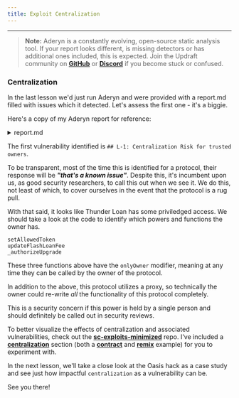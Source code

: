 ```yaml
---
title: Exploit Centralization
---
```


---

> **Note:** Aderyn is a constantly evolving, open-source static analysis tool. If your report looks different, is missing detectors or has additional ones included, this is expected. Join the Updraft community on [**GitHub**](https://github.com/Cyfrin/security-and-auditing-full-course-s23/discussions) or [**Discord**](https://discord.gg/cyfrin) if you become stuck or confused.

### Centralization

In the last lesson we'd just run Aderyn and were provided with a report.md filled with issues which it detected. Let's assess the first one - it's a biggie.

Here's a copy of my Aderyn report for reference:

<details>
<summary>report.md</summary>

# Aderyn Analysis Report

This report was generated by [Aderyn](https://github.com/Cyfrin/aderyn), a static analysis tool built by [Cyfrin](https://cyfrin.io), a blockchain security company. This report is not a substitute for manual audit or security review. It should not be relied upon for any purpose other than to assist in the identification of potential security vulnerabilities.

# Table of Contents

- [Aderyn Analysis Report](#aderyn-analysis-report)
- [Table of Contents](#table-of-contents)
- [Summary](#summary)
  - [Files Summary](#files-summary)
  - [Files Details](#files-details)
  - [Issue Summary](#issue-summary)
- [Low Issues](#low-issues)
  - [L-1: Centralization Risk for trusted owners](#l-1-centralization-risk-for-trusted-owners)
  - [L-2: Missing checks for `address(0)` when assigning values to address state variables](#l-2-missing-checks-for-address0-when-assigning-values-to-address-state-variables)
  - [L-3: `public` functions not used internally could be marked `external`](#l-3-public-functions-not-used-internally-could-be-marked-external)
  - [L-4: Event is missing `indexed` fields](#l-4-event-is-missing-indexed-fields)
  - [L-5: PUSH0 is not supported by all chains](#l-5-push0-is-not-supported-by-all-chains)
  - [L-6: Empty Block](#l-6-empty-block)

# Summary

## Files Summary

| Key         | Value |
| ----------- | ----- |
| .sol Files  | 8     |
| Total nSLOC | 461   |

## Files Details

| Filepath                                     | nSLOC   |
| -------------------------------------------- | ------- |
| src/interfaces/IFlashLoanReceiver.sol        | 13      |
| src/interfaces/IPoolFactory.sol              | 4       |
| src/interfaces/ITSwapPool.sol                | 4       |
| src/interfaces/IThunderLoan.sol              | 4       |
| src/protocol/AssetToken.sol                  | 65      |
| src/protocol/OracleUpgradeable.sol           | 23      |
| src/protocol/ThunderLoan.sol                 | 176     |
| src/upgradedProtocol/ThunderLoanUpgraded.sol | 172     |
| **Total**                                    | **461** |

## Issue Summary

| Category | No. of Issues |
| -------- | ------------- |
| High     | 0             |
| Low      | 6             |

# Low Issues

## L-1: Centralization Risk for trusted owners

Contracts have owners with privileged rights to perform admin tasks and need to be trusted to not perform malicious updates or drain funds.

- Found in src/protocol/ThunderLoan.sol [Line: 239](src/protocol/ThunderLoan.sol#L239)

  ```solidity
      function setAllowedToken(IERC20 token, bool allowed) external onlyOwner returns (AssetToken) {
  ```

- Found in src/protocol/ThunderLoan.sol [Line: 265](src/protocol/ThunderLoan.sol#L265)

  ```solidity
      function updateFlashLoanFee(uint256 newFee) external onlyOwner {
  ```

- Found in src/protocol/ThunderLoan.sol [Line: 292](src/protocol/ThunderLoan.sol#L292)

  ```solidity
      function _authorizeUpgrade(address newImplementation) internal override onlyOwner { }
  ```

- Found in src/upgradedProtocol/ThunderLoanUpgraded.sol [Line: 238](src/upgradedProtocol/ThunderLoanUpgraded.sol#L238)

  ```solidity
      function setAllowedToken(IERC20 token, bool allowed) external onlyOwner returns (AssetToken) {
  ```

- Found in src/upgradedProtocol/ThunderLoanUpgraded.sol [Line: 264](src/upgradedProtocol/ThunderLoanUpgraded.sol#L264)

  ```solidity
      function updateFlashLoanFee(uint256 newFee) external onlyOwner {
  ```

- Found in src/upgradedProtocol/ThunderLoanUpgraded.sol [Line: 287](src/upgradedProtocol/ThunderLoanUpgraded.sol#L287)

  ```solidity
      function _authorizeUpgrade(address newImplementation) internal override onlyOwner { }
  ```

## L-2: Missing checks for `address(0)` when assigning values to address state variables

Check for `address(0)` when assigning values to address state variables.

- Found in src/protocol/OracleUpgradeable.sol [Line: 16](src/protocol/OracleUpgradeable.sol#L16)

  ```solidity
          s_poolFactory = poolFactoryAddress;
  ```

## L-3: `public` functions not used internally could be marked `external`

Instead of marking a function as `public`, consider marking it as `external` if it is not used internally.

- Found in src/protocol/ThunderLoan.sol [Line: 231](src/protocol/ThunderLoan.sol#L231)

  ```solidity
      function repay(IERC20 token, uint256 amount) public {
  ```

- Found in src/protocol/ThunderLoan.sol [Line: 276](src/protocol/ThunderLoan.sol#L276)

  ```solidity
      function getAssetFromToken(IERC20 token) public view returns (AssetToken) {
  ```

- Found in src/protocol/ThunderLoan.sol [Line: 280](src/protocol/ThunderLoan.sol#L280)

  ```solidity
      function isCurrentlyFlashLoaning(IERC20 token) public view returns (bool) {
  ```

- Found in src/upgradedProtocol/ThunderLoanUpgraded.sol [Line: 230](src/upgradedProtocol/ThunderLoanUpgraded.sol#L230)

  ```solidity
      function repay(IERC20 token, uint256 amount) public {
  ```

- Found in src/upgradedProtocol/ThunderLoanUpgraded.sol [Line: 275](src/upgradedProtocol/ThunderLoanUpgraded.sol#L275)

  ```solidity
      function getAssetFromToken(IERC20 token) public view returns (AssetToken) {
  ```

- Found in src/upgradedProtocol/ThunderLoanUpgraded.sol [Line: 279](src/upgradedProtocol/ThunderLoanUpgraded.sol#L279)

  ```solidity
      function isCurrentlyFlashLoaning(IERC20 token) public view returns (bool) {
  ```

## L-4: Event is missing `indexed` fields

Index event fields make the field more quickly accessible to off-chain tools that parse events. However, note that each index field costs extra gas during emission, so it's not necessarily best to index the maximum allowed per event (three fields). Each event should use three indexed fields if there are three or more fields, and gas usage is not particularly of concern for the events in question. If there are fewer than three fields, all of the fields should be indexed.

- Found in src/protocol/AssetToken.sol [Line: 31](src/protocol/AssetToken.sol#L31)

  ```solidity
      event ExchangeRateUpdated(uint256 newExchangeRate);
  ```

- Found in src/protocol/ThunderLoan.sol [Line: 105](src/protocol/ThunderLoan.sol#L105)

  ```solidity
      event Deposit(address indexed account, IERC20 indexed token, uint256 amount);
  ```

- Found in src/protocol/ThunderLoan.sol [Line: 106](src/protocol/ThunderLoan.sol#L106)

  ```solidity
      event AllowedTokenSet(IERC20 indexed token, AssetToken indexed asset, bool allowed);
  ```

- Found in src/protocol/ThunderLoan.sol [Line: 107](src/protocol/ThunderLoan.sol#L107)

  ```solidity
      event Redeemed(
  ```

- Found in src/protocol/ThunderLoan.sol [Line: 110](src/protocol/ThunderLoan.sol#L110)

  ```solidity
      event FlashLoan(address indexed receiverAddress, IERC20 indexed token, uint256 amount, uint256 fee, bytes params);
  ```

- Found in src/upgradedProtocol/ThunderLoanUpgraded.sol [Line: 105](src/upgradedProtocol/ThunderLoanUpgraded.sol#L105)

  ```solidity
      event Deposit(address indexed account, IERC20 indexed token, uint256 amount);
  ```

- Found in src/upgradedProtocol/ThunderLoanUpgraded.sol [Line: 106](src/upgradedProtocol/ThunderLoanUpgraded.sol#L106)

  ```solidity
      event AllowedTokenSet(IERC20 indexed token, AssetToken indexed asset, bool allowed);
  ```

- Found in src/upgradedProtocol/ThunderLoanUpgraded.sol [Line: 107](src/upgradedProtocol/ThunderLoanUpgraded.sol#L107)

  ```solidity
      event Redeemed(
  ```

- Found in src/upgradedProtocol/ThunderLoanUpgraded.sol [Line: 110](src/upgradedProtocol/ThunderLoanUpgraded.sol#L110)

  ```solidity
      event FlashLoan(address indexed receiverAddress, IERC20 indexed token, uint256 amount, uint256 fee, bytes params);
  ```

## L-5: PUSH0 is not supported by all chains

Solc compiler version 0.8.20 switches the default target EVM version to Shanghai, which means that the generated bytecode will include PUSH0 opcodes. Be sure to select the appropriate EVM version in case you intend to deploy on a chain other than mainnet like L2 chains that may not support PUSH0, otherwise deployment of your contracts will fail.

- Found in src/interfaces/IFlashLoanReceiver.sol [Line: 2](src/interfaces/IFlashLoanReceiver.sol#L2)

  ```solidity
  pragma solidity 0.8.20;
  ```

- Found in src/interfaces/IPoolFactory.sol [Line: 2](src/interfaces/IPoolFactory.sol#L2)

  ```solidity
  pragma solidity 0.8.20;
  ```

- Found in src/interfaces/ITSwapPool.sol [Line: 2](src/interfaces/ITSwapPool.sol#L2)

  ```solidity
  pragma solidity 0.8.20;
  ```

- Found in src/interfaces/IThunderLoan.sol [Line: 2](src/interfaces/IThunderLoan.sol#L2)

  ```solidity
  pragma solidity 0.8.20;
  ```

- Found in src/protocol/AssetToken.sol [Line: 2](src/protocol/AssetToken.sol#L2)

  ```solidity
  pragma solidity 0.8.20;
  ```

- Found in src/protocol/OracleUpgradeable.sol [Line: 2](src/protocol/OracleUpgradeable.sol#L2)

  ```solidity
  pragma solidity 0.8.20;
  ```

- Found in src/protocol/ThunderLoan.sol [Line: 64](src/protocol/ThunderLoan.sol#L64)

  ```solidity
  pragma solidity 0.8.20;
  ```

- Found in src/upgradedProtocol/ThunderLoanUpgraded.sol [Line: 64](src/upgradedProtocol/ThunderLoanUpgraded.sol#L64)

  ```solidity
  pragma solidity 0.8.20;
  ```

## L-6: Empty Block

Consider removing empty blocks.

- Found in src/protocol/ThunderLoan.sol [Line: 292](src/protocol/ThunderLoan.sol#L292)

  ```solidity
      function _authorizeUpgrade(address newImplementation) internal override onlyOwner { }
  ```

- Found in src/upgradedProtocol/ThunderLoanUpgraded.sol [Line: 287](src/upgradedProtocol/ThunderLoanUpgraded.sol#L287)

  ```solidity
      function _authorizeUpgrade(address newImplementation) internal override onlyOwner { }
  ```

</details>


The first vulnerability identified is `## L-1: Centralization Risk for trusted owners`.

To be transparent, most of the time this is identified for a protocol, their response will be **_"that's a known issue"_**. Despite this, it's incumbent upon us, as good security researchers, to call this out when we see it. We do this, not least of which, to cover ourselves in the event that the protocol is a rug pull.

With that said, it looks like Thunder Loan has some priviledged access. We should take a look at the code to identify which powers and functions the owner has.

```
setAllowedToken
updateFlashLoanFee
_authorizeUpgrade
```

These three functions above have the `onlyOwner` modifier, meaning at any time they can be called by the owner of the protocol.

In addition to the above, this protocol utilizes a proxy, so technically the owner could re-write _all_ the functionality of this protocol completely.

This is a security concern if this power is held by a single person and should definitely be called out in security reviews.

To better visualize the effects of centralization and associated vulnerabilities, check out the [**sc-exploits-minimized**](https://github.com/Cyfrin/sc-exploits-minimized) repo. I've included a [**centralization**](https://github.com/Cyfrin/sc-exploits-minimized/tree/main/src/centralization) section (both a [**contract**](https://github.com/Cyfrin/sc-exploits-minimized/blob/main/src/centralization/Centralization.sol) and [**remix**](https://remix.ethereum.org/#url=https://github.com/Cyfrin/sc-exploits-minimized/blob/main/src/centralization/Centralization.sol&lang=en&optimize=false&runs=200&evmVersion=null&version=soljson-v0.8.20+commit.a1b79de6.js) example) for you to experiment with.

In the next lesson, we'll take a close look at the Oasis hack as a case study and see just how impactful `centralization` as a vulnerability can be.

See you there!
